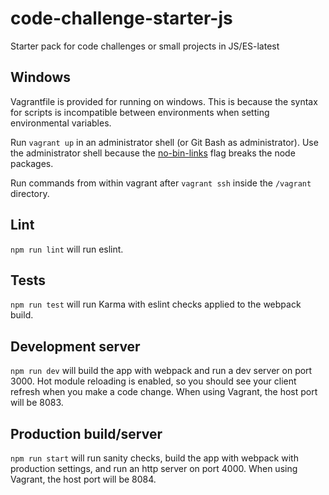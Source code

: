 # code-challenge-starter-js
Starter pack for code challenges or small projects in JS/ES-latest

## Windows
Vagrantfile is provided for running on windows. This is because the syntax for
scripts is incompatible between environments when setting environmental variables.

Run `vagrant up` in an administrator shell (or Git Bash as administrator).
Use the administrator shell because the [no-bin-links](https://github.com/npm/npm/issues/9901)
flag breaks the node packages.

Run commands from within vagrant after `vagrant ssh` inside the `/vagrant` directory.

## Lint
`npm run lint` will run eslint.

## Tests
`npm run test` will run Karma with eslint checks applied to the webpack build.

## Development server
`npm run dev` will build the app with webpack and run a dev server on port 3000.
Hot module reloading is enabled, so you should see your client refresh when you
make a code change.
When using Vagrant, the host port will be 8083.

## Production build/server
`npm run start` will run sanity checks, build the app with webpack with
production settings, and run an http server on port 4000.
When using Vagrant, the host port will be 8084.
